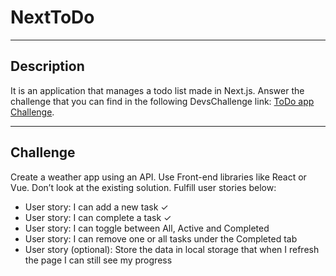 # NextToDo 

------------

## Description
It is an application that manages a todo list made in Next.js. Answer the challenge that you can find in the following DevsChallenge link: [ToDo app Challenge](https://devchallenges.io/challenges/hH6PbOHBdPm6otzw2De5 "ToDo app Challenge").

------------

## Challenge
Create a weather app using an API. Use Front-end libraries like React or Vue. Don’t look at the existing solution. Fulfill user stories below:

* User story: I can add a new task ✓
* User story: I can complete a task ✓
* User story: I can toggle between All, Active and Completed
* User story: I can remove one or all tasks under the Completed tab
* User story (optional): Store the data in local storage that when I refresh the page I can still see my progress
